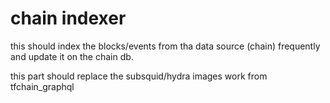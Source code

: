 # chain indexer

this should index the blocks/events from tha data source (chain) frequently and update it on the chain db.

this part should replace the subsquid/hydra images work from tfchain_graphql

